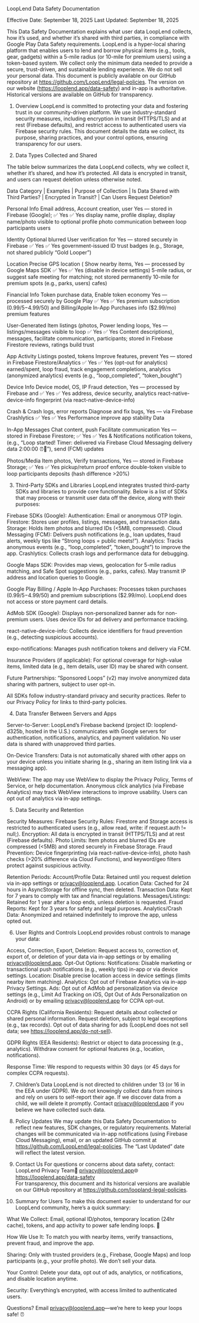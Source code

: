 LoopLend Data Safety Documentation

Effective Date: September 18, 2025
Last Updated: September 18, 2025  

This Data Safety Documentation explains what user data LoopLend collects, how it’s used, and whether it’s shared with third parties, in compliance with Google Play Data Safety requirements. LoopLend is a hyper-local sharing platform that enables users to lend and borrow physical items (e.g., tools, gear, gadgets) within a 5-mile radius (or 10-mile for premium users) using a token-based system. We collect only the minimum data needed to provide a secure, trust-driven, and sustainable lending experience. We do not sell your personal data.
This document is publicly available on our GitHub repository at https://github.com/LoopLend/legal-policies. The version on our website (https://looplend.app/data-safety) and in-app is authoritative. Historical versions are available on GitHub for transparency.

1. Overview
LoopLend is committed to protecting your data and fostering trust in our community-driven platform. We use industry-standard security measures, including encryption in transit (HTTPS/TLS) and at rest (Firebase defaults), and restrict access to authenticated users via Firebase security rules. This document details the data we collect, its purpose, sharing practices, and your control options, ensuring transparency for our users.

2. Data Types Collected and Shared

The table below summarizes the data LoopLend collects, why we collect it, whether it’s shared, and how it’s protected. All data is encrypted in transit, and users can request deletion unless otherwise noted.


Data Category       |      Examples         |   Purpose of Collection   |     Is Data Shared with Third Parties?     |      Encrypted in Transit?     |     Can Users Request Deletion?


Personal Info           Email address,          Account creation, user         Yes — stored in Firebase (Google);                ✅ Yes                           ✅ Yes
                        display name,             profile display,               display name/photo visible to 
                     optional profile photo     communication between                 loop participants
                                                        users



Identity               Optional blurred        User verification for           Yes — stored securely in Firebase                 ✅ Yes                           ✅ Yes
                      government-issued ID     trust badges (e.g.,               Storage, not shared publicly
                                                 “Gold Looper”) 



Location            Precise GPS location (      Show nearby items,             Yes — processed by Google Maps SDK                ✅ Yes                           ✅ Yes (disable in device settings)
                     5-mile radius, or         suggest safe meeting           for matching; not stored permanently
                     10-mile for premium       spots (e.g., parks, 
                           users)                    cafes)


Financial Info       Token purchase data,       Enable token economy          Yes — processed securely by Google Play            ✅ Yes                           ✅ Yes
                     premium subscription      ($0.99/5-$4.99/50) and              Billing/Apple In-App Purchases
                       info ($2.99/mo)            premium features



User-Generated      Item listings (photos,       Power lending loops,        Yes — listings/messages visible to loop            ✅ Yes                           ✅ Yes
   Content          descriptions), messages,   facilitate communication,     participants; stored in Firebase Firestore
                      reviews, ratings               build trust



App Activity        Listings posted, tokens    Improve features, prevent     Yes — stored in Firebase Firestore/Analytics       ✅ Yes                           ✅ Yes (opt-out for analytics)
                       earned/spent, loop       fraud, track engagement 
                     completions, analytics     (anonymized analytics)
                         events (e.g., 
                       “loop_completed”, 
                        “token_bought”)




Device Info           Device model, OS, IP           Fraud detection,             Yes — processed by Firebase and                ✅ Yes                          ✅ Yes
                        address, device            security, analytics                react-native-device-info
                       fingerprint (via 
                     react-native-device-info)



Crash &             Crash logs, error reports      Diagnose and fix bugs,          Yes — via Firebase Crashlytics                ✅ Yes                          ✅ Yes
Performance                                        improve app stability
Data




In-App Messages       Chat content, push          Facilitate communication         Yes — stored in Firebase Firestore;           ✅ Yes                          ✅ Yes
& Notifications      notification tokens,        (e.g., “Loop started! Timer:     delivered via Firebase Cloud Messaging 
                        delivery data              2:00:00 ⏰🔄”), send                       (FCM)
                                                          updates 


Photos/Media             Item photos,               Verify transactions,            Yes — stored in Firebase Storage;            ✅ Yes                          ✅ Yes
                     pickup/return proof            enforce double-token              visible to loop participants
                                               deposits (hash difference >20%)

 



3. Third-Party SDKs and Libraries
LoopLend integrates trusted third-party SDKs and libraries to provide core functionality. Below is a list of SDKs that may process or transmit user data off the device, along with their purposes:

Firebase SDKs (Google):
Authentication: Email or anonymous OTP login.
Firestore: Stores user profiles, listings, messages, and transaction data.
Storage: Holds item photos and blurred IDs (<5MB, compressed).
Cloud Messaging (FCM): Delivers push notifications (e.g., loan updates, fraud alerts, weekly tips like “Strong loops = public meets!”).
Analytics: Tracks anonymous events (e.g., “loop_completed”, “token_bought”) to improve the app.
Crashlytics: Collects crash logs and performance data for debugging.


Google Maps SDK:
Provides map views, geolocation for 5-mile radius matching, and Safe Spot suggestions (e.g., parks, cafes).
May transmit IP address and location queries to Google.


Google Play Billing / Apple In-App Purchases:
Processes token purchases ($0.99/5-$4.99/50) and premium subscriptions ($2.99/mo).
LoopLend does not access or store payment card details.


AdMob SDK (Google):
Displays non-personalized banner ads for non-premium users.
Uses device IDs for ad delivery and performance tracking.


react-native-device-info:
Collects device identifiers for fraud prevention (e.g., detecting suspicious accounts).


expo-notifications:
Manages push notification tokens and delivery via FCM.


Insurance Providers (if applicable):
For optional coverage for high-value items, limited data (e.g., item details, user ID) may be shared with consent.


Future Partnerships:
“Sponsored Loops” (v2) may involve anonymized data sharing with partners, subject to user opt-in.



All SDKs follow industry-standard privacy and security practices. Refer to our Privacy Policy for links to third-party policies.


4. Data Transfer Between Servers and Apps

Server-to-Server:
LoopLend’s Firebase backend (project ID: looplend-d325b, hosted in the U.S.) communicates with Google servers for authentication, notifications, analytics, and payment validation.
No user data is shared with unapproved third parties.


On-Device Transfers:
Data is not automatically shared with other apps on your device unless you initiate sharing (e.g., sharing an item listing link via a messaging app).


WebView:
The app may use WebView to display the Privacy Policy, Terms of Service, or help documentation.
Anonymous click analytics (via Firebase Analytics) may track WebView interactions to improve usability. Users can opt out of analytics via in-app settings.




5. Data Security and Retention

Security Measures:
Firebase Security Rules: Firestore and Storage access is restricted to authenticated users (e.g., allow read, write: if request.auth != null;).
Encryption: All data is encrypted in transit (HTTPS/TLS) and at rest (Firebase defaults).
Photo Limits: Item photos and blurred IDs are compressed (<5MB) and stored securely in Firebase Storage.
Fraud Prevention: Device fingerprinting (via react-native-device-info), photo hash checks (>20% difference via Cloud Functions), and keyword/geo filters protect against suspicious activity.


Retention Periods:
Account/Profile Data: Retained until you request deletion via in-app settings or privacy@looplend.app.
Location Data: Cached for 24 hours in AsyncStorage for offline sync, then deleted.
Transaction Data: Kept for 7 years to comply with tax and financial regulations.
Messages/Listings: Retained for 1 year after a loop ends, unless deletion is requested.
Fraud Reports: Kept for 3 years for safety and legal purposes.
Analytics/Crash Data: Anonymized and retained indefinitely to improve the app, unless opted out.




6. User Rights and Controls
LoopLend provides robust controls to manage your data:

Access, Correction, Export, Deletion: Request access to, correction of, export of, or deletion of your data via in-app settings or by emailing privacy@looplend.app.
Opt-Out Options:
Notifications: Disable marketing or transactional push notifications (e.g., weekly tips) in-app or via device settings.
Location: Disable precise location access in device settings (limits nearby item matching).
Analytics: Opt out of Firebase Analytics via in-app Privacy Settings.
Ads: Opt out of AdMob ad personalization via device settings (e.g., Limit Ad Tracking on iOS, Opt Out of Ads Personalization on Android) or by emailing privacy@looplend.app for CCPA opt-out.


CCPA Rights (California Residents):
Request details about collected or shared personal information.
Request deletion, subject to legal exceptions (e.g., tax records).
Opt out of data sharing for ads (LoopLend does not sell data; see https://looplend.app/do-not-sell).


GDPR Rights (EEA Residents):
Restrict or object to data processing (e.g., analytics).
Withdraw consent for optional features (e.g., location, notifications).


Response Time: We respond to requests within 30 days (or 45 days for complex CCPA requests).


7. Children’s Data
LoopLend is not directed to children under 13 (or 16 in the EEA under GDPR). We do not knowingly collect data from minors and rely on users to self-report their age. If we discover data from a child, we will delete it promptly. Contact privacy@looplend.app if you believe we have collected such data.


8. Policy Updates
We may update this Data Safety Documentation to reflect new features, SDK changes, or regulatory requirements. Material changes will be communicated via in-app notifications (using Firebase Cloud Messaging), email, or an updated GitHub commit at https://github.com/LoopLend/legal-policies. The “Last Updated” date will reflect the latest version.


9. Contact Us
For questions or concerns about data safety, contact:
LoopLend Privacy Team📧 
privacy@looplend.app🌐 
https://looplend.app/data-safety  
For transparency, this document and its historical versions are available on our GitHub repository at https://github.com/loopland-legal-policies.


10. Summary for Users
To make this document easier to understand for our LoopLend community, here’s a quick summary:  

What We Collect: Email, optional ID/photos, temporary location (24hr cache), tokens, and app activity to power safe lending loops. 🔄  

How We Use It: To match you with nearby items, verify transactions, prevent fraud, and improve the app.  

Sharing: Only with trusted providers (e.g., Firebase, Google Maps) and loop participants (e.g., your profile photo). We don’t sell your data.  

Your Control: Delete your data, opt out of ads, analytics, or notifications, and disable location anytime.  

Security: Everything’s encrypted, with access limited to authenticated users.  

Questions? Email privacy@looplend.app—we’re here to keep your loops safe! ⏰
